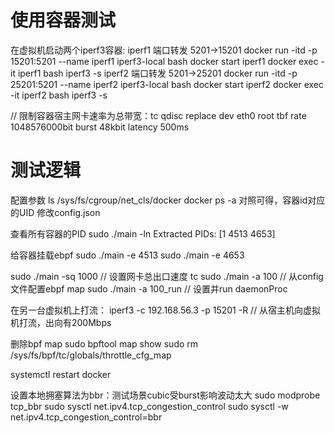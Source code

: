 # 使用容器测试
在虚拟机启动两个iperf3容器: 
iperf1 端口转发 5201->15201
    docker run -itd -p 15201:5201 --name iperf1 iperf3-local bash
    docker start iperf1
    docker exec -it iperf1 bash
    iperf3 -s
iperf2 端口转发 5201->25201
    docker run -itd -p 25201:5201 --name iperf2 iperf3-local bash
    docker start iperf2
    docker exec -it iperf2 bash
    iperf3 -s

// 限制容器宿主网卡速率为总带宽：tc qdisc replace dev eth0 root tbf rate 1048576000bit burst 48kbit latency 500ms

# 测试逻辑

配置参数
ls /sys/fs/cgroup/net_cls/docker
docker ps -a
对照可得，容器id对应的UID
修改config.json

查看所有容器的PID
sudo ./main -ln
Extracted PIDs: [1 4513 4653]

给容器挂载ebpf
sudo ./main -e 4513
sudo ./main -e 4653

sudo ./main -sq 1000 // 设置网卡总出口速度 tc
sudo ./main -a 100   // 从config文件配置ebpf map
sudo ./main -a 100_run // 设置并run daemonProc

在另一台虚拟机上打流：
    iperf3 -c 192.168.56.3 -p 15201 -R  // 从宿主机向虚拟机打流，出向有200Mbps
    

删除bpf map
sudo bpftool map show
sudo rm /sys/fs/bpf/tc/globals/throttle_cfg_map

systemctl restart docker

设置本地拥塞算法为bbr：测试场景cubic受burst影响波动太大
sudo modprobe tcp_bbr
sudo sysctl net.ipv4.tcp_congestion_control
sudo sysctl -w net.ipv4.tcp_congestion_control=bbr

